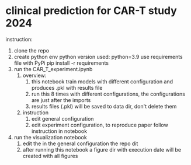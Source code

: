 # clinical prediction for CAR-T study 2024

instruction:
1. clone the repo
2. create python env
   python version used: python=3.9
   use requirements file with PyPi
   pip install -r requirements
3. run the CAR_T_experiment.ipynb
   1. overview:
      1. this notebook train models with different configuration and produces .pkl with results file
      2. run this 8 times with different configurations, the configurations are just after the imports
      3. results files (.pkl) will be saved to data dir, don't delete them
   2. instruction
      1. edit general configuration
      2. edit experiment configuration, to reproduce paper follow instruction in notebook
4. run the visualization notebook
   1. edit the in the general configuration the repo dit
   2. after running this notebook a figure dir with execution date will be created with all figures